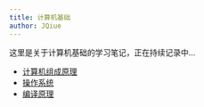 ```yaml
---
title: 计算机基础
author: JQiue
---
```


这里是关于计算机基础的学习笔记，正在持续记录中...

+ [计算机组成原理](./organization)
+ [操作系统](./os)
+ [编译原理](./compile)
